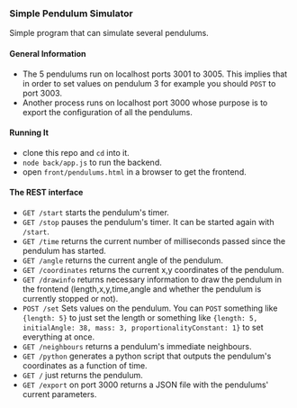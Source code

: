 ### Simple Pendulum Simulator

Simple program that can simulate several pendulums.

#### General Information
- The 5 pendulums run on localhost ports 3001 to 3005. This implies that in order to set values on pendulum 3 for example you should `POST` to port 3003.
- Another process runs on localhost port 3000 whose purpose is to export the configuration of all the pendulums.

#### Running It
- clone this repo and `cd` into it.
- `node back/app.js` to run the backend.
- open `front/pendulums.html` in a browser to get the frontend.

#### The REST interface
- `GET /start` starts the pendulum's timer.
- `GET /stop` pauses the pendulum's timer. It can be started again with `/start`.
- `GET /time` returns the current number of milliseconds passed since the pendulum has started.
- `GET /angle` returns the current angle of the pendulum.
- `GET /coordinates` returns the current x,y coordinates of the pendulum.
- `GET /drawinfo` returns necessary information to draw the pendulum in the frontend (length,x,y,time,angle and whether the pendulum is currently stopped or not).
- `POST /set` Sets values on the pendulum. You can `POST` something like `{length: 5}` to just set the length or something like `{length: 5, initialAngle: 38, mass: 3, proportionalityConstant: 1}` to set everything at once.
- `GET /neighbours` returns a pendulum's immediate neighbours.
- `GET /python` generates a python script that outputs the pendulum's coordinates as a function of time.
- `GET /` just returns the pendulum.
- `GET /export` on port 3000 returns a JSON file with the pendulums' current parameters.
